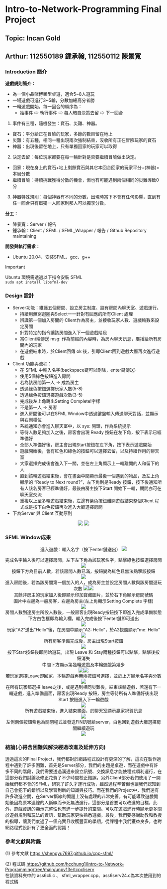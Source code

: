 # Intro-to-Network-Programming Final Project

## Topic: Incan Gold
## Arthur: 112550189 鍾承翰, 112550112 陳景寬

### Introduction 簡介

**遊戲規則簡介：**  
- 為一個小品賭博類型桌遊，適合5~8人遊玩
- 一場遊戲可進行3~5輪，分數加總高分者勝
- 一輪遊戲開始，每一回合的順序為：
  - 抽事件 ⇨ 執行事件 ⇨ 每人暗自決策去留 ⇨ 下一回合

1. 事件有三種，隨機發生：寶石、災難、神器。  
  - 寶石：平分給正在冒險的玩家，多餘的數目留在地上
  - 災難：有五種，相同一種出現兩次強制結束，沒收所有正在冒險玩家的寶石
  - 神器：出現後留在地上，只有單獨回家的玩家可以取得
2. 決定去留：每位玩家都要在每一輪針對是否要繼續冒險做出決定。  
  - 回家：現在身上的寶石+地上剩餘寶石與其它本回合回家的玩家平分+(神器)=本局分數
  - 繼續冒險：持續挑戰獲得分數的機會，但也有可能遇到兩個相同的災難導致0分
3. 神器特殊規則：每個神器有不同的分數，出現時當下不會有任何影響，直到有任一回合只有單獨一人回家則那人可以獨享分數。

**分工：**  
- 陳景寬：Server / 報告  
- 鍾承翰：Client / SFML / SFML_Wrapper / 報告 / Github Repository maintaining

**開發與執行需求：**  
- Ubuntu 20.04、安裝SFML、gcc、g++
> [!IMPORTANT]
> Ubuntu 環境需透過以下指令安裝 SFML  
> ```sudo apt install libsfml-dev```

### Design 設計

- Server功能：維護五個房間、設立房主制度、設有房間內聊天室、遊戲運行。
  - 持續用無窮迴圈與Select一一針對有回應的所有Client 處理
  - 辨識第一個加入房間的 Client作為房主，並接收玩家人數、遊戲輪數來設定房間
  - 針對特定的指令讓該房間進入下一個遊戲階段
  - 當Client端傳送 msg: 作為前綴的內容時，為房內聊天訊息，廣播給所有房間內的玩家
  - 在遊戲結束時，於Client回傳 ok 後，引導Client回到遊戲大廳再次進行遊戲
- Client 功能與流程：
  - 在 SFML 中輸入名字(backspace鍵可以刪除，enter鍵傳送)
  - 使用5個綠色按鈕進入房間
  - 若為該房間第一人 → 成為房主
  - 透過綠色按鈕選擇玩家人數(5-8)
  - 透過綠色按鈕選擇遊戲次數(3-5)
  - 完成後左上角跳出Setting Complete!字樣
  - 不是第一人 → 房客
  - 進入房間後可以在SFML Window中透過鍵盤輸入傳送聊天對話，並顯示與右側欄位
  - 系統通知亦會進入聊天室中，以 sys: 開頭，作為系統提示
  - 等待人數足夠加入之後，房客會出現 Ready 按鈕在左下角，按下表示已經準備好
  - 全部人準備好後，房主會出現Start按鈕在左下角，按下表示遊戲開始
  - 遊戲開始後，會有紅色和綠色的按鈕可以選擇去留，以及持續作用的聊天室
  - 大家選擇完成後會進入下一關，並在左上角顯示上一輪離開的人和留下的人
  - 直到該輪遊戲結束後，會在畫面中間顯示最後一個遇到的物品，及左上角顯示的 “Ready to Next round?”，左下角則是Ready 按鈕，按下後通知所有人該名房客已經準備好，最後由房主按下Start 開始下一輪，期間亦可在聊天室交流
  - 重複以上至多輪遊戲結束後，左邊有紫色按鈕離開遊戲結束整個Client 程式或是按下白色按鈕再次進入大廳選擇房間
- 下為Server 與 Client 互動原則
<div align="center">
   <img src = "./images/C1.jpg">
   <img src = "./images/C2.jpg">
</div>

### SFML Window成果

<div align="center">
  進入遊戲：輸入名字（按下enter鍵送出）  
   <img src = "./images/P1.png">  
  
  完成名字輸入後可以選擇房間，左下左下角為該玩家名字，點擊綠色按鈕選擇房間  
   <img src = "./images/P2.png">  
  按鈕下方為目前人數，若該房間人數已滿，按鈕變為紅色且無法點擊該按鈕  
  <img src = "./images/P3.png">  
  進入房間後，若為該房間第一個加入的人，成為房主並設定房間人數與該房間遊玩次數
  <img src = "./images/P4.png"><img src = "./images/P5.png">  
  其餘非房主的玩家加入後即顯示印加寶藏圖片，並於右下角顯示房間號碼  
  圖片中左邊為一般房客，右邊為房主(左上角顯示Setting Complete 字樣)  
  <img src = "./images/P16.png">  
  房間人數到達房主所設人數後，一般房客出現Ready按鈕按下即進入完成準備狀態  
  下方白色框即為輸入欄，輸入完成後按下enter鍵即可送出  
  <img src = "./images/P6.png">  
  玩家”A2”送出”Hello”後，在房間中顯示”A2: Hello”，於A2視窗顯示”me: Hello”  
  <img src = "./images/P8.png">  
  所有房客準備完成後，房主出現Start按鈕  
  <img src = "./images/P9.png">  
  按下Start按鈕後即開始遊玩，出現 Leave 和 Stay兩種按鈕可以點擊，點擊後按鈕消失  
  中間下方顯示第幾輪遊戲及本輪遊戲第幾步  
  <img src = "./images/P10.png"><img src = "./images/P11.png">  
  若玩家選擇Leave即回家，本輪遊戲再無兩按鈕可選擇，並於上方顯示名字與分數  
  <img src = "./images/P12.png">  
  在所有玩家都選擇 leave之後，或是遇到相同災難後，結束該輪遊戲，若還有下一輪遊戲，進入準備畫面，房客出現Ready 按鈕，房主等待所有人準備好後出現 Start 按鈕進入下一輪遊戲  
  <img src = "./images/P13.png">  
  所有遊戲結束後，進入結束畫面，於聊天室顯示贏家祝賀訊息  
  <img src = "./images/P14.png">  
  左側兩個按鈕紫色為關閉程式並發送FIN訊號給server，白色回到遊戲大廳選擇房間繼續遊玩  
  <img src = "./images/P15.png">  
  
  
  
</div>

### 結論(心得含困難與解決經過改進及延伸方向)

  透過這次的Final Project，我們都對於網路程式設計有更深的了解，這次在製作過程中遇到了許多困難，首先是Server部分，我們的主題是桌遊，而在遊戲中有許多不同的階段，我們需要透過溝通來設立訊號、交換訊息才能使程式順利運行，在這部分我們討論及修正花費了不少時間校正錯誤，另外Client部分我們使用了一開始我們都不會的SFML，研究了許久才運行成功，雖然過程辛苦但也讓我們認知到自己會犯下的錯誤以及學習到新的知識與技巧。而在我們的Project中，我們還有許多改進空間，在Server斷線的問題上沒有處理的非常完善，有可能導致遊戲開始後因為原本連線的人斷線而卡死無法進行，這部分是首要可以改進的目標，此外，遊戲資訊的顯示完整性也有進一步提升的空間。可以在遊戲進行時顯示更多關於遊戲規則和玩法的資訊，幫助玩家更快熟悉遊戲。最後，我們要感謝助教和教授的指導，讓我們度過了一個充實且收穫豐富的學期。從課程中我們獲益良多，也對網路程式設計有了更全面的認識！

### 參考文獻與附錄

(1) 參考文獻
https://shengyu7697.github.io/cpp-sfml/  

(2) 程式碼
https://github.com/hcchung1/Intro-to-Network-Programming/tree/main/unpv13e/tcpcliserv  
在該資料夾中的 ass6cli.c 、 sfml_wrapper.cpp、ass6serv24.c為本次使用到的程式碼
